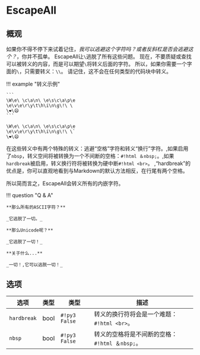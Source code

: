 # EscapeAll

## 概观

如果你不得不停下来试着记住，*我可以逃避这个字符吗？*或者*反斜杠是否会逃避这个？*，你并不孤单。
EscapeAll让`\`逃脱了所有这些问题。
现在，不要质疑或查找可以被转义的内容，而是可以期望`\`将转义后面的字符。
所以，如果你需要一个字面的`\`，只需要转义：`\\`。
请记住，这不会在任何类型的代码块中转义。

!!! example "转义示例"

    ```
    \W\e\ \c\a\n\ \e\s\c\a\p\e
    \e\v\e\r\y\t\h\i\n\g\!\ \
    \❤\😄
    ```

    \W\e\ \c\a\n\ \e\s\c\a\p\e
    \e\v\e\r\y\t\h\i\n\g\!\ \`
    \❤\😄

在这些转义中有两个特殊的转义：逃避“空格”字符和转义“换行”字符。,如果启用了`nbsp`，转义空间将被转换为一个不间断的空格：`#!html ＆nbsp;`。,如果`hardbreak`被启用，转义换行符将被转换为硬中断`#!html <br>`。 ,“hardbreak”的优点是，你可以直观地看到与Markdown的默认方法相反，在行尾有两个空格。

所以简而言之，EscapeAll会转义所有的内嵌字符。

!!! question "Q & A"

    **那么所有的ASCII字符？**

    _它逃脱了一切。_

    **那么Unicode呢？**

    _它逃脱了一切！_

    **关于什么...**

    _一切！,它可以逃脱一切！_

## 选项

| 选项        | 类型 | 类型          | 描述                                         |
| ----------- | ---- | ------------- | -------------------------------------------- |
| `hardbreak` | bool | `#!py3 False` | 转义的换行符将会是一个难题：`#!html <br>`。  |
| `nbsp`      | bool | `#!py3 False` | 转义的空格将是不间断的空格：`#!html ＆nbsp;`。 |
